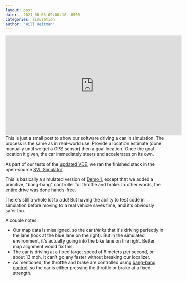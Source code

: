 ```yaml
---
layout: post
date:   2021-08-03 09:00:18 -0500
categories: simulation
author: "Will Heitman"
---
```

<iframe width="560" height="315" src="https://www.youtube.com/embed/FSZigdNs9aY" title="YouTube video player" frameborder="0" allow="accelerometer; autoplay; clipboard-write; encrypted-media; gyroscope; picture-in-picture" allowfullscreen></iframe>
This is just a small post to show our software driving a car in simulation. The process is the same as in real-world use: Provide a location estimate (done manually until we get a GPS sensor) then a goal location. Once the goal location it given, the car immediately steers and accelerates on its own.

As part of our tests of the [updated VDE](http://localhost:8080/vde/2021/08/03/Reorganizing-our-stack.html), we ran the finished stack in the open-source [SVL Simulator](https://www.svlsimulator.com/).

This is basically a simulated version of [Demo 1](http://localhost:8080/d1-overview), except that we added a primitive, "bang-bang" controller for throttle and brake. In other words, the entire drive was done hands-free.

There's still a whole lot to add! But having the ability to test code in simulation before moving to a real vehicle saves time, and it's obviously safer too.

A couple notes:
- Our map data is misaligned, so the car *thinks* that it's driving perfectly in the lane (look at the blue lane on the right). But in the simulated environment, it's actually going into the bike lane on the right. Better map alignment would fix this.
- The car is driving at a fixed target speed of 6 meters per second, or about 13 mph. It can't go any faster without breaking our localizer.
- As mentioned, the throttle and brake are controlled using [bang-bang control](https://en.wikipedia.org/wiki/Bang%E2%80%93bang_control), so the car is either pressing the throttle or brake at a fixed strength.
